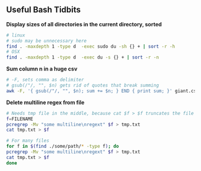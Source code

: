 ## Useful Bash Tidbits

**Display sizes of all directories in the current directory, sorted**
```sh
# linux
# sudo may be unnecessary here
find . -maxdepth 1 -type d  -exec sudo du -sh {} + | sort -r -h
# OSX
find . -maxdepth 1 -type d  -exec du -s {} + | sort -r -n
```

**Sum column n in a huge csv**
```sh
# -F, sets comma as delimiter
# gsub(/"/, "", $n) gets rid of quotes that break summing
awk -F, '{ gsub(/"/, "", $n); sum += $n; } END { print sum; }' giant.csv
```

**Delete multiline regex from file**
```sh
# Needs tmp file in the middle, because cat $f > $f truncates the file for the > before executing the cat.
f=FILENAME
pcregrep -Mv "some multiline\nregext" $f > tmp.txt
cat tmp.txt > $f

# For many files
for f in $(find ./some/path/* -type f); do
pcregrep -Mv "some multiline\nregext" $f > tmp.txt
cat tmp.txt > $f
done
```
